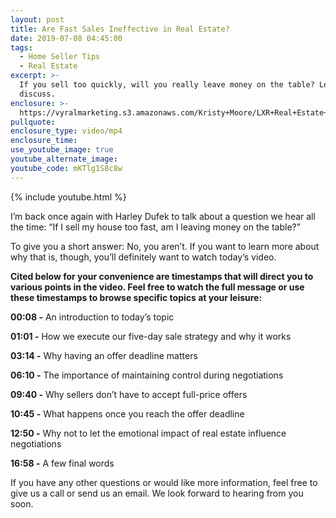 ```yaml
---
layout: post
title: Are Fast Sales Ineffective in Real Estate?
date: 2019-07-08 04:45:00
tags:
  - Home Seller Tips
  - Real Estate
excerpt: >-
  If you sell too quickly, will you really leave money on the table? Let’s
  discuss.
enclosure: >-
  https://vyralmarketing.s3.amazonaws.com/Kristy+Moore/LXR+Real+Estate+_+Are+Fast+Sales+Ineffective+in+Real+Estate_.mp4
pullquote:
enclosure_type: video/mp4
enclosure_time:
use_youtube_image: true
youtube_alternate_image:
youtube_code: mKTlg1S8c8w
---
```


{% include youtube.html %}

I’m back once again with Harley Dufek to talk about a question we hear all the time: “If I sell my house too fast, am I leaving money on the table?”&nbsp;

To give you a short answer: No, you aren’t. If you want to learn more about why that is, though, you’ll definitely want to watch today’s video.

**Cited below for your convenience are timestamps that will direct you to various points in the video. Feel free to watch the full message or use these timestamps to browse specific topics at your leisure:&nbsp;**

**00:08 -** An introduction to today’s topic

**01:01 -** How we execute our five-day sale strategy and why it works&nbsp;

**03:14 -** Why having an offer deadline matters

**06:10 -** The importance of maintaining control during negotiations

**09:40 -** Why sellers don’t have to accept full-price offers

**10:45 -** What happens once you reach the offer deadline

**12:50 -** Why not to let the emotional impact of real estate influence negotiations

**16:58 -** A few final words

If you have any other questions or would like more information, feel free to give us a call or send us an email. We look forward to hearing from you soon.